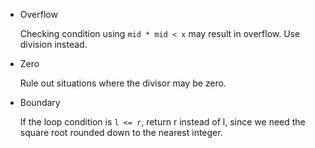 - Overflow

    Checking condition using `mid * mid < x` may result in overflow. Use division instead.

- Zero

    Rule out situations where the divisor may be zero.

- Boundary

    If the loop condition is `l <= r`, return r instead of l, since we need the square root rounded down to the nearest integer.
